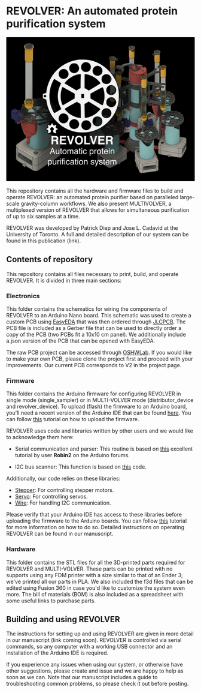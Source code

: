 # REVOLVER: An automated protein purification system


<p align="center">
  <img src="revolver_logo.png">
</p>

This repository contains all the hardware and firmware files to build and operate REVOLVER: an automated protein purifier based on paralleled large-scale gravity-column workflows. We also present MULTIVOLVER, a multiplexed version of REVOLVER that allows for simultaneous purification of up to six samples at a time.

REVOLVER was developed by Patrick Diep and Jose L. Cadavid at the University of Toronto. A full and detailed description of our system can be found in this publication (link).

## Contents of repository

This repository contains all files necessary to print, build, and operate REVOLVER. It is divided in three main sections:

### Electronics

This folder contains the schematics for wiring the components of REVOLVER to an Arduino Nano board. This schematic was used to create a custom PCB using [EasyEDA](https://easyeda.com/) that was then ordered through [JLCPCB](https://jlcpcb.com/). The PCB file is included as a Gerber file that can be used to directly order a copy of the PCB (two PCBs fit a 10x10 cm panel). We additionally include a.json version of the PCB that can be opened with EasyEDA.

The raw PCB project can be accessed through [OSHWLab](https://oshwlab.com/JoseLCadavid/fractioncollector). If you would like to make your own PCB, please clone the project first and proceed with your improvements. Our current PCB corresponds to V2 in the project page.

### Firmware

This folder contains the Arduino firmware for configuring REVOLVER in single mode (single_sampler) or in MULTI-VOLVER mode (distributor_device and revolver_device). To upload (flash) the firmware to an Arduino board, you'll need a recent version of the Arduino IDE that can be found [here](https://www.arduino.cc/en/software). You can follow [this](https://www.arduino.cc/en/Tutorial/getting-started-with-ide-v2/ide-v2-uploading-a-sketch) tutorial on how to upload the firmware.

REVOLVER uses code and libraries written by other users and we would like to acknowledge them here:

* Serial communication and parser: This routine is based on [this](https://forum.arduino.cc/t/serial-input-basics-updated/382007/8) excellent tutorial by user **Robin2** on the Arduino forums.

* I2C bus scanner: This function is based on [this](https://playground.arduino.cc/Main/I2cScanner/) code.

Additionally, our code relies on these libraries:

* [Stepper](https://www.arduino.cc/en/reference/stepper/): For controlling stepper motors.
* [Servo](https://www.arduino.cc/reference/en/libraries/servo/): For controlling servos.
* [Wire](https://www.arduino.cc/en/reference/wire): For handling I2C communication.

Please verify that your Arduino IDE has access to these libraries before uploading the firmware to the Arduino boards. You can follow [this](https://www.arduino.cc/en/Guide/Libraries) tutorial for more information on how to do so. Detailed instructions on operating REVOLVER can be found in our manuscript.

### Hardware

This folder contains the STL files for all the 3D-printed parts required for REVOLVER and MULTI-VOLVER. These parts can be printed with no supports using any FDM printer with a size similar to that of an Ender 3; we've printed all our parts in PLA. We also included the f3d files that can be edited using Fusion 360 in case you'd like to customize the system even more. The bill of materials (BOM) is also included as a spreadsheet with some useful links to purchase parts.

## Building and using REVOLVER

The instructions for setting up and using REVOLVER are given in more detail in our manuscript (link coming soon). REVOLVER is controlled via serial commands, so any computer with a working USB connector and an installation of the Arduino IDE is required.

If you experience any issues when using our system, or otherwise have other suggestions, please create and issue and we are happy to help as soon as we can. Note that our manuscript includes a guide to troubleshooting common problems, so please check it out before posting.
